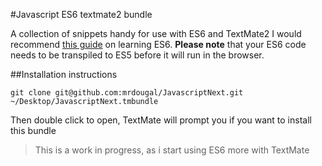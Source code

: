 #Javascript ES6 textmate2 bundle

A collection of snippets handy for use with ES6 and TextMate2
I would recommend [this guide](http://babeljs.io/docs/learn-es6/) on learning ES6.
**Please note** that your ES6 code needs to be transpiled to ES5 before it will run in the browser.


##Installation instructions

`git clone git@github.com:mrdougal/JavascriptNext.git ~/Desktop/JavascriptNext.tmbundle`

Then double click to open, TextMate will prompt you if you want to install this bundle


> This is a work in progress, as i start using ES6 more with TextMate